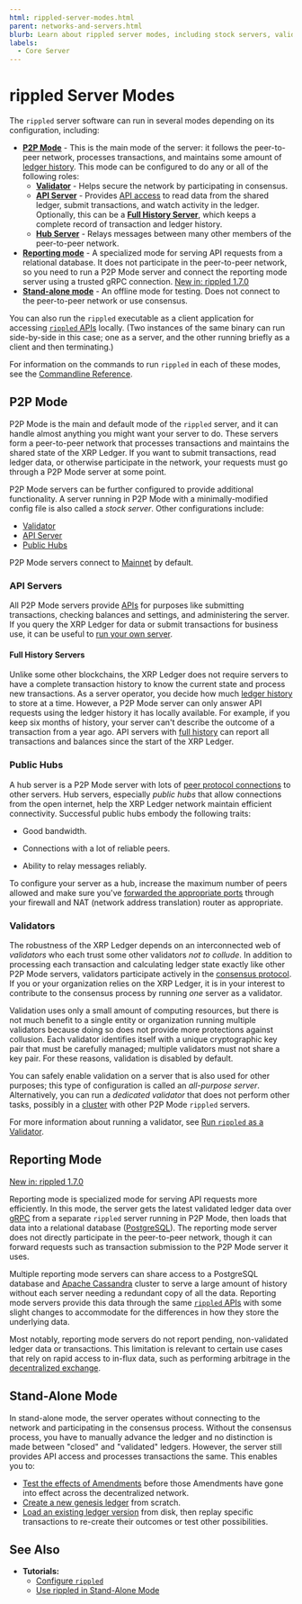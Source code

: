```yaml
---
html: rippled-server-modes.html
parent: networks-and-servers.html
blurb: Learn about rippled server modes, including stock servers, validator servers, and rippled servers run in stand-alone mode.
labels:
  - Core Server
---
```

# rippled Server Modes

The `rippled` server software can run in several modes depending on its configuration, including:

- [**P2P Mode**](#p2p-mode) - This is the main mode of the server: it follows the peer-to-peer network, processes transactions, and maintains some amount of [ledger history](ledger-history.md). This mode can be configured to do any or all of the following roles:
    - [**Validator**](#validators) - Helps secure the network by participating in consensus.
    - [**API Server**](#api-servers) - Provides [API access](../../tutorials/get-started/get-started-using-http-websocket-apis.md) to read data from the shared ledger, submit transactions, and watch activity in the ledger. Optionally, this can be a [**Full History Server**](#full-history-servers), which keeps a complete record of transaction and ledger history.
    - [**Hub Server**](#public-hubs) - Relays messages between many other members of the peer-to-peer network.
- [**Reporting mode**](#reporting-mode) - A specialized mode for serving API requests from a relational database. It does not participate in the peer-to-peer network, so you need to run a P2P Mode server and connect the reporting mode server using a trusted gRPC connection. [New in: rippled 1.7.0](https://github.com/XRPLF/rippled/releases/tag/1.7.0 "BADGE_BLUE")
- [**Stand-alone mode**](#stand-alone-mode) - An offline mode for testing. Does not connect to the peer-to-peer network or use consensus.

You can also run the `rippled` executable as a client application for accessing [`rippled` APIs](../../references/http-websocket-apis/index.md) locally. (Two instances of the same binary can run side-by-side in this case; one as a server, and the other running briefly as a client and then terminating.)

For information on the commands to run `rippled` in each of these modes, see the [Commandline Reference](../../infrastructure/commandline-usage.md).


## P2P Mode

P2P Mode is the main and default mode of the `rippled` server, and it can handle almost anything you might want your server to do. These servers form a peer-to-peer network that processes transactions and maintains the shared state of the XRP Ledger. If you want to submit transactions, read ledger data, or otherwise participate in the network, your requests must go through a P2P Mode server at some point.

P2P Mode servers can be further configured to provide additional functionality. A server running in P2P Mode with a minimally-modified config file is also called a _stock server_. Other configurations include:

- [Validator](#validators)
- [API Server](#api-servers)
- [Public Hubs](#public-hubs)

P2P Mode servers connect to [Mainnet](parallel-networks.md) by default.


### API Servers

All P2P Mode servers provide [APIs](../../references/http-websocket-apis/index.md) for purposes like submitting transactions, checking balances and settings, and administering the server. If you query the XRP Ledger for data or submit transactions for business use, it can be useful to [run your own server](index.md#reasons-to-run-your-own-server).

#### Full History Servers

Unlike some other blockchains, the XRP Ledger does not require servers to have a complete transaction history to know the current state and process new transactions. As a server operator, you decide how much [ledger history](ledger-history.md) to store at a time. However, a P2P Mode server can only answer API requests using the ledger history it has locally available. For example, if you keep six months of history, your server can't describe the outcome of a transaction from a year ago. API servers with [full history](ledger-history.md#full-history) can report all transactions and balances since the start of the XRP Ledger.


### Public Hubs

A hub server is a P2P Mode server with lots of [peer protocol connections](peer-protocol.md) to other servers. Hub servers, especially _public hubs_ that allow connections from the open internet, help the XRP Ledger network maintain efficient connectivity. Successful public hubs embody the following traits:

- Good bandwidth.

- Connections with a lot of reliable peers.

- Ability to relay messages reliably.

To configure your server as a hub, increase the maximum number of peers allowed and make sure you've [forwarded the appropriate ports](../../infrastructure/configuration/peering/forward-ports-for-peering.md) through your firewall and NAT (network address translation) router as appropriate.


### Validators

The robustness of the XRP Ledger depends on an interconnected web of _validators_ who each trust some other validators _not to collude_. In addition to processing each transaction and calculating ledger state exactly like other P2P Mode servers, validators participate actively in the [consensus protocol](../consensus-protocol/index.md). If you or your organization relies on the XRP Ledger, it is in your interest to contribute to the consensus process by running _one_ server as a validator.

Validation uses only a small amount of computing resources, but there is not much benefit to a single entity or organization running multiple validators because doing so does not provide more protections against collusion. Each validator identifies itself with a unique cryptographic key pair that must be carefully managed; multiple validators must not share a key pair. For these reasons, validation is disabled by default.

You can safely enable validation on a server that is also used for other purposes; this type of configuration is called an _all-purpose server_. Alternatively, you can run a _dedicated validator_ that does not perform other tasks, possibly in a [cluster](clustering.md) with other P2P Mode `rippled` servers.

For more information about running a validator, see [Run `rippled` as a Validator](../../infrastructure/configuration/server-modes/run-rippled-as-a-validator.md).


## Reporting Mode
[New in: rippled 1.7.0](https://github.com/XRPLF/rippled/releases/tag/1.7.0 "BADGE_BLUE")

Reporting mode is specialized mode for serving API requests more efficiently. In this mode, the server gets the latest validated ledger data over [gRPC](../../infrastructure/configuration/configure-grpc.md) from a separate `rippled` server running in P2P Mode, then loads that data into a relational database ([PostgreSQL](https://www.postgresql.org/)). The reporting mode server does not directly participate in the peer-to-peer network, though it can forward requests such as transaction submission to the P2P Mode server it uses.

Multiple reporting mode servers can share access to a PostgreSQL database and [Apache Cassandra](https://cassandra.apache.org/) cluster to serve a large amount of history without each server needing a redundant copy of all the data. Reporting mode servers provide this data through the same [`rippled` APIs](../../references/http-websocket-apis/index.md) with some slight changes to accommodate for the differences in how they store the underlying data.

Most notably, reporting mode servers do not report pending, non-validated ledger data or transactions. This limitation is relevant to certain use cases that rely on rapid access to in-flux data, such as performing arbitrage in the [decentralized exchange](../tokens/decentralized-exchange/index.md).

<!-- TODO: link setup steps for Reporting Mode when those are ready -->


## Stand-Alone Mode

In stand-alone mode, the server operates without connecting to the network and participating in the consensus process. Without the consensus process, you have to manually advance the ledger and no distinction is made between "closed" and "validated" ledgers. However, the server still provides API access and processes transactions the same. This enables you to:

- [Test the effects of Amendments](../../infrastructure/testing-and-auditing/test-amendments.md) before those Amendments have gone into effect across the decentralized network.
- [Create a new genesis ledger](../../infrastructure/testing-and-auditing/start-a-new-genesis-ledger-in-stand-alone-mode.md) from scratch.
- [Load an existing ledger version](../../infrastructure/testing-and-auditing/load-a-saved-ledger-in-stand-alone-mode.md) from disk, then replay specific transactions to re-create their outcomes or test other possibilities.


## See Also

- **Tutorials:**
    - [Configure `rippled`](../../infrastructure/configuration/index.md)
    - [Use rippled in Stand-Alone Mode](../../infrastructure/testing-and-auditing/index.md)
